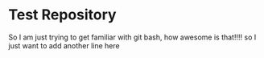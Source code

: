 # Test Repository
So I am just trying to get familiar with git bash, how awesome is that!!!!
so I just want to add another line here 
